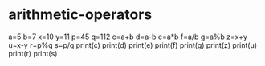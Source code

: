 # arithmetic-operators
a=5
b=7
x=10
y=11
p=45
q=112
c=a+b
d=a-b
e=a*b
f=a/b
g=a%b
z=x+y
u=x-y
r=p%q
s=p/q
print(c)
print(d)
print(e)
print(f)
print(g)
print(z)
print(u)
print(r)
print(s)
